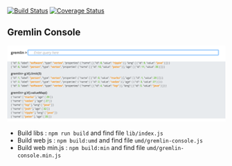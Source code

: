 [![Build Status](https://travis-ci.org/PommeVerte/gremlin-console-js.svg?branch=master)](https://travis-ci.org/PommeVerte/gremlin-console-js) [![Coverage Status](https://coveralls.io/repos/github/PommeVerte/gremlin-console-js/badge.svg?branch=master)](https://coveralls.io/github/PommeVerte/gremlin-console-js?branch=master)

## Gremlin Console

![App Screenshot](https://github.com/PommeVerte/gremlin-console-js/blob/master/docs/screenshot.png)

- Build libs : `npm run build` and find file `lib/index.js`
- Build web js : `npm build:umd` and find file `umd/gremlin-console.js`
- Build web min.js : `npm build:min` and find file `umd/gremlin-console.min.js`
